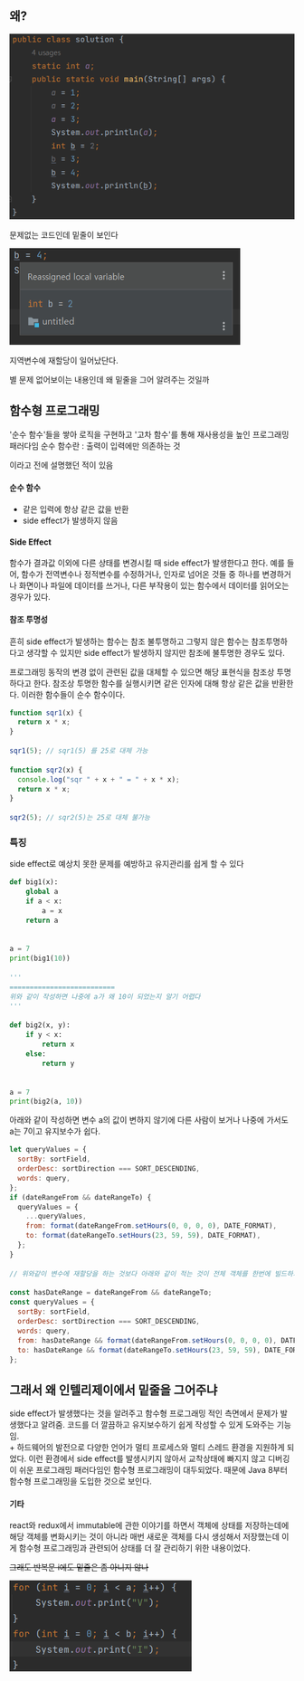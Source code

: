 ## 왜?

![](assets_함수형%20프로그래밍과%20Side%20Effect/2023-04-05-23-47-02-image.png)

문제없는 코드인데 밑줄이 보인다

![](assets_함수형%20프로그래밍과%20Side%20Effect/2023-04-05-23-47-29-image.png)

지역변수에 재할당이 일어났단다.

별 문제 없어보이는 내용인데 왜 밑줄을 그어 알려주는 것일까

## 함수형 프로그래밍

'순수 함수'들을 쌓아 로직을 구현하고 '고차 함수'를 통해 재사용성을 높인 프로그래밍 패러다임
순수 함수란 : 출력이 입력에만 의존하는 것

이라고 전에 설명했던 적이 있음

#### 순수 함수

- 같은 입력에 항상 같은 값을 반환
- side effect가 발생하지 않음

#### Side Effect

함수가 결과값 이외에 다른 상태를 변경시킬 때 side effect가 발생한다고 한다. 예를 들어, 함수가 전역변수나 정적변수를 수정하거나, 인자로 넘어온 것들 중 하나를 변경하거나 화면이나 파일에 데이터를 쓰거나, 다른 부작용이 있는 함수에서 데이터를 읽어오는 경우가 있다.

#### 참조 투명성

흔히 side effect가 발생하는 함수는 참조 불투명하고 그렇지 않은 함수는 참조투명하다고 생각할 수 있지만 side effect가 발생하지 않지만 참조에 불투명한 경우도 있다.

프로그래밍 동작의 변경 없이 관련된 값을 대체할 수 있으면 해당 표현식을 참조상 투명하다고 한다. 참조상 투명한 함수를 실행시키면 같은 인자에 대해 항상 같은 값을 반환한다. 이러한 함수들이 순수 함수이다.

```javascript
function sqr1(x) {
  return x * x;
}

sqr1(5); // sqr1(5) 를 25로 대체 가능

function sqr2(x) {
  console.log("sqr " + x + " = " + x * x);
  return x * x;
}

sqr2(5); // sqr2(5)는 25로 대체 불가능
```

### 특징

side effect로 예상치 못한 문제를 예방하고 유지관리를 쉽게 할 수 있다

```python
def big1(x):
    global a
    if a < x:
        a = x
    return a


a = 7
print(big1(10))

'''
==========================
위와 같이 작성하면 나중에 a가 왜 10이 되었는지 알기 어렵다
'''

def big2(x, y):
    if y < x:
        return x
    else:
        return y


a = 7
print(big2(a, 10))
```

아래와 같이 작성하면 변수 a의 값이 변하지 않기에 다른 사람이 보거나 나중에 가서도 a는 7이고 유지보수가 쉽다.

```javascript
let queryValues = {
  sortBy: sortField,
  orderDesc: sortDirection === SORT_DESCENDING,
  words: query,
};
if (dateRangeFrom && dateRangeTo) {
  queryValues = {
    ...queryValues,
    from: format(dateRangeFrom.setHours(0, 0, 0, 0), DATE_FORMAT),
    to: format(dateRangeTo.setHours(23, 59, 59), DATE_FORMAT),
  };
}

// 위와같이 변수에 재할당을 하는 것보다 아래와 같이 적는 것이 전체 객체를 한번에 빌드하기 때문에 더 명확하고 알기 쉽다.

const hasDateRange = dateRangeFrom && dateRangeTo;
const queryValues = {
  sortBy: sortField,
  orderDesc: sortDirection === SORT_DESCENDING,
  words: query,
  from: hasDateRange && format(dateRangeFrom.setHours(0, 0, 0, 0), DATE_FORMAT),
  to: hasDateRange && format(dateRangeTo.setHours(23, 59, 59), DATE_FORMAT),
};
```

## 그래서 왜 인텔리제이에서 밑줄을 그어주냐

side effect가 발생했다는 것을 알려주고 함수형 프로그래밍 적인 측면에서 문제가 발생했다고 알려줌. 코드를 더 깔끔하고 유지보수하기 쉽게 작성할 수 있게 도와주는 기능임.  
\+ 하드웨어의 발전으로 다양한 언어가 멀티 프로세스와 멀티 스레드 환경을 지원하게 되었다. 이런 환경에서 side effect를 발생시키지 않아서 교착상태에 빠지지 않고 디버깅이 쉬운 프로그래밍 패러다임인 함수형 프로그래밍이 대두되었다. 때문에 Java 8부터 함수형 프로그래밍을 도입한 것으로 보인다.

#### 기타

react와 redux에서 immutable에 관한 이야기를 하면서 객체에 상태를 저장하는데에 해당 객체를 변화시키는 것이 아니라 매번 새로운 객체를 다시 생성해서 저장했는데 이게 함수형 프로그래밍과 관련되어 상태를 더 잘 관리하기 위한 내용이었다.

~~그래도 반복문 i에도 밑줄은 좀 아니지 않나~~

![](assets_함수형%20프로그래밍과%20Side%20Effect/2023-04-06-00-58-13-image.png)
